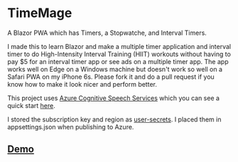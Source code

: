 # TimeMage
A Blazor PWA which has Timers, a Stopwatche, and Interval Timers.

I made this to learn Blazor and make a multiple timer application and interval timer to do High-Intensity Interval Training (HIIT) workouts 
without having to pay $5 for an interval timer app or see ads on a multiple timer app. The app works well on Edge on a Windows machine but
doesn't work so well on a Safari PWA on my iPhone 6s. Please fork it and do a pull request if you know how to make it look nicer and perform better.

This project uses [Azure Cognitive Speech Services](https://docs.microsoft.com/en-us/azure/cognitive-services/speech-service/)
which you can see a quick start [here](https://docs.microsoft.com/en-us/azure/cognitive-services/speech-service/text-to-speech-basics?tabs=import&pivots=programming-language-csharp).

I stored the subscription key and region as [user-secrets](https://docs.microsoft.com/en-us/aspnet/core/security/app-secrets?view=aspnetcore-3.1&tabs=windows).
I placed them in appsettings.json when publishing to Azure.

## [Demo](https://timemage.azurewebsites.net/)


